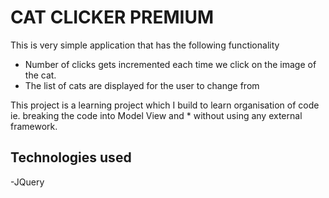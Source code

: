 # CAT CLICKER PREMIUM

This is very simple application that has the following functionality

- Number of clicks gets incremented each time we click on the image of the cat.
- The list of cats are displayed for the user to change from

This project is a learning project which I build to learn organisation of code ie. breaking the code into Model View and * without using any external framework.

## Technologies used

-JQuery

